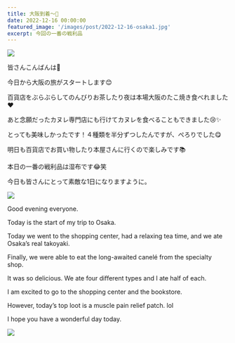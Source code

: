 ```yaml
---
title: 大阪到着〜🐙
date: 2022-12-16 00:00:00
featured_image: '/images/post/2022-12-16-osaka1.jpg'
excerpt: 今回の一番の戦利品
---
```


![](https://yutarochan.github.io/yurumina/images/post/2022-12-16-osaka1.jpg)

皆さんこんばんは🌙

今日から大阪の旅がスタートします😊

百貨店をぶらぶらしてのんびりお茶したり夜は本場大阪のたこ焼き食べれました❤️

あと念願だったカヌレ専門店にも行けてカヌレを食べることもできました😢✨

とっても美味しかったです！４種類を半分ずつしたんですが、ぺろりでした😋

明日も百貨店でお買い物したり本屋さんに行くので楽しみです📚

本日の一番の戦利品は湿布です😂笑

今日も皆さんにとって素敵な1日になりますように。

![](https://yutarochan.github.io/yurumina/images/post/2022-12-16-osaka2.jpg)


Good evening everyone.

Today is the start of my trip to Osaka.

Today we went to the shopping center, had a relaxing tea time, and we ate Osaka’s real takoyaki.

Finally, we were able to eat the long-awaited canelé from the specialty shop.

It was so delicious. We ate four different types and I ate half of each.

I am excited to go to the shopping center and the bookstore.

However, today’s top loot is a muscle pain relief patch. lol

I hope you have a wonderful day today.


![](https://yutarochan.github.io/yurumina/images/post/2022-12-16-osaka3.jpg)
